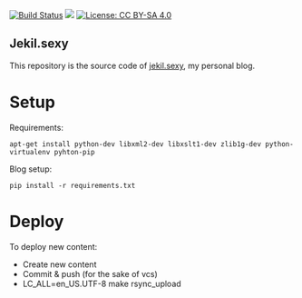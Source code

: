 [![Build Status](https://travis-ci.org/jekil/jekil.sexy.svg?branch=master)](https://travis-ci.org/jekil/jekil.sexy)
![](https://reposs.herokuapp.com/?path=jekil/jekil.sexy&color=brightgreen)
[![License: CC BY-SA 4.0](https://licensebuttons.net/l/by-sa/4.0/80x15.png)](http://creativecommons.org/licenses/by-sa/4.0/)

Jekil.sexy
----------

This repository is the source code of [jekil.sexy](https://jekil.sexy), my personal blog.


Setup
=====

Requirements:

    apt-get install python-dev libxml2-dev libxslt1-dev zlib1g-dev python-virtualenv pyhton-pip

Blog setup:

    pip install -r requirements.txt 

Deploy
======

To deploy new content:

* Create new content
* Commit & push (for the sake of vcs)
* LC_ALL=en_US.UTF-8 make rsync_upload

